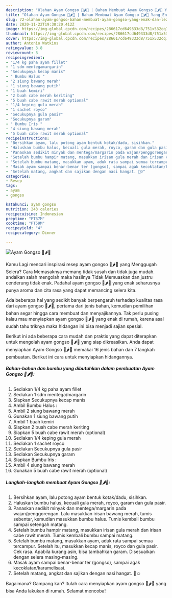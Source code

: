 ```yaml
---
description: "Olahan Ayam Gongso 🐥🌶🥘 | Bahan Membuat Ayam Gongso 🐥🌶🥘 Yang Enak Dan Lezat"
title: "Olahan Ayam Gongso 🐥🌶🥘 | Bahan Membuat Ayam Gongso 🐥🌶🥘 Yang Enak Dan Lezat"
slug: 72-olahan-ayam-gongso-bahan-membuat-ayam-gongso-yang-enak-dan-lezat
date: 2020-11-22T19:30:20.412Z
image: https://img-global.cpcdn.com/recipes/286617cd649333d8/751x532cq70/ayam-gongso-🐥🌶🥘-foto-resep-utama.jpg
thumbnail: https://img-global.cpcdn.com/recipes/286617cd649333d8/751x532cq70/ayam-gongso-🐥🌶🥘-foto-resep-utama.jpg
cover: https://img-global.cpcdn.com/recipes/286617cd649333d8/751x532cq70/ayam-gongso-🐥🌶🥘-foto-resep-utama.jpg
author: Antonio Watkins
ratingvalue: 3.8
reviewcount: 3
recipeingredient:
- "1/4 kg paha ayam fillet"
- "1 sdm mentegamargarin"
- "Secukupnya kecap manis"
- " Bumbu Halus "
- "2 siung bawang merah"
- "1 siung bawang putih"
- "1 buah kemiri"
- "2 buah cabe merah keriting"
- "5 buah cabe rawit merah optional"
- "1/4 keping gula merah"
- "1 sachet royco"
- "Secukupnya gula pasir"
- "Secukupnya garam"
- " Bumbu Iris "
- "4 siung bawang merah"
- "5 buah cabe rawit merah optional"
recipeinstructions:
- "Bersihkan ayam, lalu potong ayam bentuk kotak/dadu, sisihkan."
- "Haluskan bumbu halus, kecuali gula merah, royco, garam dan gula pasir."
- "Panaskan sedikit minyak dan mentega/margarin pada wajan/penggorengan. Lalu masukkan irisan bawang merah, tumis sebentar, kemudian masukkan bumbu halus. Tumis kembali bumbu sampai setengah matang."
- "Setelah bumbu hampir matang, masukkan irisan gula merah dan irisan cabe rawit merah. Tumis kembali bumbu sampai matang."
- "Setelah bumbu matang, masukkan ayam, aduk rata sampai semua tercampur. Setelah itu, masukkan kecap manis, royco dan gula pasir. Cek rasa. Apabila kurang asin, bisa tambahkan garam. Disesuaikan dengan selera masing-masing."
- "Masak ayam sampai benar-benar ter (gongso), sampai agak kecoklatan/karamelisasi."
- "Setelah matang, angkat dan sajikan dengan nasi hangat. 🍚☺"
categories:
- Resep
tags:
- ayam
- gongso

katakunci: ayam gongso 
nutrition: 243 calories
recipecuisine: Indonesian
preptime: "PT37M"
cooktime: "PT59M"
recipeyield: "4"
recipecategory: Dinner

---
```



![Ayam Gongso 🐥🌶🥘](https://img-global.cpcdn.com/recipes/286617cd649333d8/751x532cq70/ayam-gongso-🐥🌶🥘-foto-resep-utama.jpg)

Kamu Lagi mencari inspirasi resep ayam gongso 🐥🌶🥘 yang Menggugah Selera? Cara Memasaknya memang tidak susah dan tidak juga mudah. andaikan salah mengolah maka hasilnya Tidak Memuaskan dan justru cenderung tidak enak. Padahal ayam gongso 🐥🌶🥘 yang enak seharusnya punya aroma dan cita rasa yang dapat memancing selera kita.



Ada beberapa hal yang sedikit banyak berpengaruh terhadap kualitas rasa dari ayam gongso 🐥🌶🥘, pertama dari jenis bahan, kemudian pemilihan bahan segar hingga cara membuat dan menyajikannya. Tak perlu pusing kalau mau menyiapkan ayam gongso 🐥🌶🥘 yang enak di rumah, karena asal sudah tahu triknya maka hidangan ini bisa menjadi sajian spesial.


Berikut ini ada beberapa cara mudah dan praktis yang dapat diterapkan untuk mengolah ayam gongso 🐥🌶🥘 yang siap dikreasikan. Anda dapat menyiapkan Ayam Gongso 🐥🌶🥘 memakai 16 jenis bahan dan 7 langkah pembuatan. Berikut ini cara untuk menyiapkan hidangannya.

<!--inarticleads1-->

##### Bahan-bahan dan bumbu yang dibutuhkan dalam pembuatan Ayam Gongso 🐥🌶🥘:

1. Sediakan 1/4 kg paha ayam fillet
1. Sediakan 1 sdm mentega/margarin
1. Siapkan Secukupnya kecap manis
1. Ambil  Bumbu Halus :
1. Ambil 2 siung bawang merah
1. Gunakan 1 siung bawang putih
1. Ambil 1 buah kemiri
1. Siapkan 2 buah cabe merah keriting
1. Siapkan 5 buah cabe rawit merah (optional)
1. Sediakan 1/4 keping gula merah
1. Sediakan 1 sachet royco
1. Sediakan Secukupnya gula pasir
1. Sediakan Secukupnya garam
1. Siapkan  Bumbu Iris :
1. Ambil 4 siung bawang merah
1. Gunakan 5 buah cabe rawit merah (optional)




<!--inarticleads2-->

##### Langkah-langkah membuat Ayam Gongso 🐥🌶🥘:

1. Bersihkan ayam, lalu potong ayam bentuk kotak/dadu, sisihkan.
1. Haluskan bumbu halus, kecuali gula merah, royco, garam dan gula pasir.
1. Panaskan sedikit minyak dan mentega/margarin pada wajan/penggorengan. Lalu masukkan irisan bawang merah, tumis sebentar, kemudian masukkan bumbu halus. Tumis kembali bumbu sampai setengah matang.
1. Setelah bumbu hampir matang, masukkan irisan gula merah dan irisan cabe rawit merah. Tumis kembali bumbu sampai matang.
1. Setelah bumbu matang, masukkan ayam, aduk rata sampai semua tercampur. Setelah itu, masukkan kecap manis, royco dan gula pasir. Cek rasa. Apabila kurang asin, bisa tambahkan garam. Disesuaikan dengan selera masing-masing.
1. Masak ayam sampai benar-benar ter (gongso), sampai agak kecoklatan/karamelisasi.
1. Setelah matang, angkat dan sajikan dengan nasi hangat. 🍚☺




Bagaimana? Gampang kan? Itulah cara menyiapkan ayam gongso 🐥🌶🥘 yang bisa Anda lakukan di rumah. Selamat mencoba!
